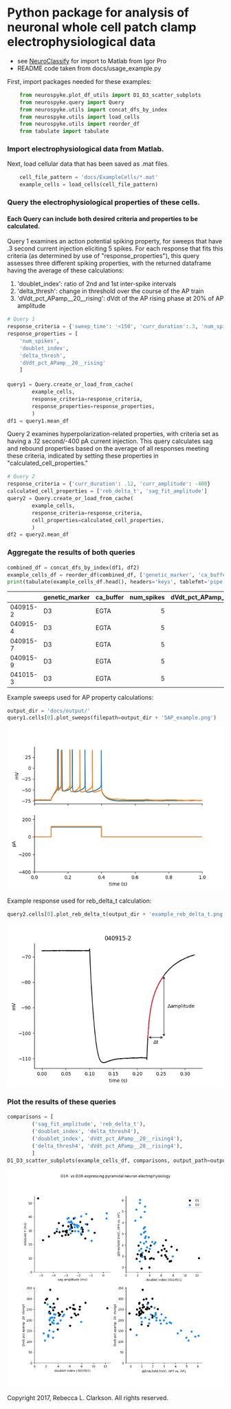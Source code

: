 # Python package for analysis of neuronal whole cell patch clamp electrophysiological data 
* see [NeuroClassify](github.com/RebeccaClarkson/NeuroClassify) for import to Matlab from Igor Pro
* README code taken from docs/usage_example.py

First, import packages needed for these examples:
```python
    from neurospyke.plot_df_utils import D1_D3_scatter_subplots
    from neurospyke.query import Query
    from neurospyke.utils import concat_dfs_by_index 
    from neurospyke.utils import load_cells 
    from neurospyke.utils import reorder_df 
    from tabulate import tabulate
```
### Import electrophysiological data from Matlab. 

Next, load cellular data that has been saved as .mat files. 
```python
    cell_file_pattern = 'docs/ExampleCells/*.mat' 
    example_cells = load_cells(cell_file_pattern)
```

### Query the electrophysiological properties of these cells. 
#### Each Query can include both desired criteria and properties to be calculated.

Query 1 examines an action potential spiking property, for sweeps that have .3 second current injection eliciting  5 spikes. For each  response that fits this criteria (as determined by use of "response_properties"), this query assesses three different spiking properties, with the returned dataframe having the average of these calculations: 

1. 'doublet_index': ratio of 2nd and 1st inter-spike intervals
2. 'delta_thresh': change in threshold over the course of the AP train
3. 'dVdt_pct_APamp__20__rising': dVdt of the AP rising phase at 20% of AP amplitude

```python
# Query 1 
response_criteria = {'sweep_time': '<150', 'curr_duration':.3, 'num_spikes': 5}
response_properties = [
    'num_spikes', 
    'doublet_index', 
    'delta_thresh', 
    'dVdt_pct_APamp__20__rising'
    ]

query1 = Query.create_or_load_from_cache(
        example_cells, 
        response_criteria=response_criteria, 
        response_properties=response_properties,
        )
df1 = query1.mean_df
```
Query 2 examines hyperpolarization-related properties, with criteria set as having a .12 second/-400 pA current injection. This query calculates sag and rebound properties based on the average of all responses meeting these criteria, indicated by setting these properties in "calculated_cell_properties." 
```python
# Query 2
response_criteria = {'curr_duration': .12, 'curr_amplitude': -400}
calculated_cell_properties = ['reb_delta_t', 'sag_fit_amplitude'] 
query2 = Query.create_or_load_from_cache(
        example_cells, 
        response_criteria=response_criteria, 
        cell_properties=calculated_cell_properties,
        )
df2 = query2.mean_df

```

### Aggregate the results of both queries
```python
combined_df = concat_dfs_by_index(df1, df2)                                                                                           
example_cells_df = reorder_df(combined_df, ['genetic_marker', 'ca_buffer', 'num_spikes'])    
print(tabulate(example_cells_df.head(), headers='keys', tablefmt='pipe')) 
```
|          | genetic_marker   | ca_buffer   |   num_spikes |   dVdt_pct_APamp__20__rising0 |   dVdt_pct_APamp__20__rising1 |   dVdt_pct_APamp__20__rising2 |   dVdt_pct_APamp__20__rising3 |   dVdt_pct_APamp__20__rising4 |   delta_thresh0 |   delta_thresh1 |   delta_thresh2 |   delta_thresh3 |   delta_thresh4 |   doublet_index |   reb_delta_t |   sag_fit_amplitude |
|:---------|:-----------------|:------------|-------------:|------------------------------:|------------------------------:|------------------------------:|------------------------------:|------------------------------:|----------------:|----------------:|----------------:|----------------:|----------------:|----------------:|--------------:|--------------------:|
| 040915-2 | D3               | EGTA        |            5 |                       242.7   |                       230.967 |                       237.8   |                       231.467 |                       233.4   |               0 |         2.54    |         1.85333 |         1.75667 |         2.24667 |         2.44884 |         33.75 |            -2.12921 |
| 040915-4 | D3               | EGTA        |            5 |                       262.2   |                       140.167 |                       177.733 |                       180.667 |                       185.567 |               0 |         5.22667 |         3.17333 |         3.76    |         3.61333 |         3.17862 |         36.9  |            -2.58267 |
| 040915-7 | D3               | EGTA        |            5 |                       241.867 |                       134.089 |                       179.022 |                       196.956 |                       190.133 |               0 |         5.40444 |         3.84222 |         4.03778 |         3.48444 |         3.00712 |         32.45 |            -2.06709 |
| 040915-9 | D3               | EGTA        |            5 |                       334.311 |                       127.622 |                       222.689 |                       238.911 |                       218.111 |               0 |         6.11778 |         3.61333 |         1.66    |         2.11556 |         4.78366 |         28.15 |            -2.61145 |
| 041015-3 | D3               | EGTA        |            5 |                       260.733 |                       142.6   |                       167     |                       162.133 |                       151.333 |               0 |         3.12667 |         2.64    |         4.49333 |         4.49333 |         2.52443 |         40.4  |            -1.77217 |

Example sweeps used for AP property calculations:
```python
output_dir = 'docs/output/'
query1.cells[0].plot_sweeps(filepath=output_dir + '5AP_example.png')
```
![Example plot:](docs/output/5AP_example.png "Example sweeps for AP calculations")

Example response used for reb_delta_t calculation: 
```python
query2.cells[0].plot_reb_delta_t(output_dir + 'example_reb_delta_t.png') 
```
![Example plot:](docs/output/example_reb_delta_t.png "Example response used for reb_delta_t calculation")

### Plot the results of these queries
```python
comparisons = [
        ('sag_fit_amplitude', 'reb_delta_t'), 
        ('doublet_index', 'delta_thresh4'),
        ('doublet_index', 'dVdt_pct_APamp__20__rising4'),
        ('delta_thresh4', 'dVdt_pct_APamp__20__rising4'), 
        ]
D1_D3_scatter_subplots(example_cells_df, comparisons, output_path=output_dir + 'D1_vs_D3_ephys.png')
```

![Example plot:](docs/output/D1_vs_D3_ephys.png "Example plot of data from queries")


Copyright 2017, Rebecca L. Clarkson. All rights reserved.
